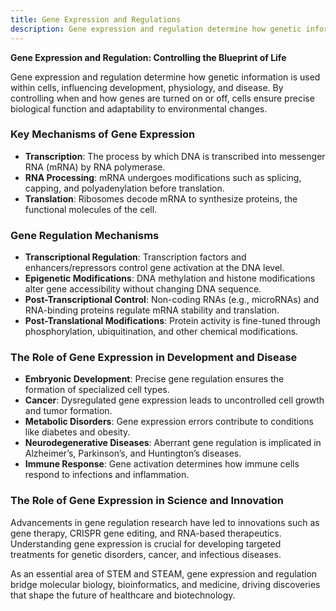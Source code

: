 ```yaml
---
title: Gene Expression and Regulations
description: Gene expression and regulation determine how genetic information is used within cells, influencing development, physiology, and disease.
---
```


**Gene Expression and Regulation: Controlling the Blueprint of Life**

Gene expression and regulation determine how genetic information is used within cells, influencing development, physiology, and disease. By controlling when and how genes are turned on or off, cells ensure precise biological function and adaptability to environmental changes.

### Key Mechanisms of Gene Expression

- **Transcription**: The process by which DNA is transcribed into messenger RNA (mRNA) by RNA polymerase.
- **RNA Processing**: mRNA undergoes modifications such as splicing, capping, and polyadenylation before translation.
- **Translation**: Ribosomes decode mRNA to synthesize proteins, the functional molecules of the cell.

### Gene Regulation Mechanisms

- **Transcriptional Regulation**: Transcription factors and enhancers/repressors control gene activation at the DNA level.
- **Epigenetic Modifications**: DNA methylation and histone modifications alter gene accessibility without changing DNA sequence.
- **Post-Transcriptional Control**: Non-coding RNAs (e.g., microRNAs) and RNA-binding proteins regulate mRNA stability and translation.
- **Post-Translational Modifications**: Protein activity is fine-tuned through phosphorylation, ubiquitination, and other chemical modifications.

### The Role of Gene Expression in Development and Disease

- **Embryonic Development**: Precise gene regulation ensures the formation of specialized cell types.
- **Cancer**: Dysregulated gene expression leads to uncontrolled cell growth and tumor formation.
- **Metabolic Disorders**: Gene expression errors contribute to conditions like diabetes and obesity.
- **Neurodegenerative Diseases**: Aberrant gene regulation is implicated in Alzheimer’s, Parkinson’s, and Huntington’s diseases.
- **Immune Response**: Gene activation determines how immune cells respond to infections and inflammation.

### The Role of Gene Expression in Science and Innovation

Advancements in gene regulation research have led to innovations such as gene therapy, CRISPR gene editing, and RNA-based therapeutics. Understanding gene expression is crucial for developing targeted treatments for genetic disorders, cancer, and infectious diseases.

As an essential area of STEM and STEAM, gene expression and regulation bridge molecular biology, bioinformatics, and medicine, driving discoveries that shape the future of healthcare and biotechnology.

